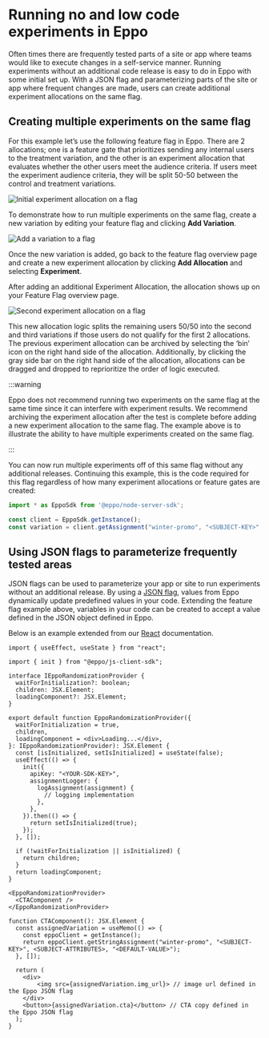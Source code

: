 # Running no and low code experiments in Eppo

Often times there are frequently tested parts of a site or app where teams would like to execute changes in a self-service manner. Running experiments without an additional code release is easy to do in Eppo with some initial set up. With a JSON flag and parameterizing parts of the site or app where frequent changes are made, users can create additional experiment allocations on the same flag.

## Creating multiple experiments on the same flag

For this example let’s use the following feature flag in Eppo. There are 2 allocations; one is a feature gate that prioritizes sending any internal users to the treatment variation, and the other is an experiment allocation that evaluates whether the other users meet the audience criteria. If users meet the experiment audience criteria, they will be split 50-50 between the control and treatment variations.

![Initial experiment allocation on a flag](/img/guides/no-low-code-experiments/first-exp-allocation.png)

To demonstrate how to run multiple experiments on the same flag, create a new variation by editing your feature flag and clicking **Add Variation**.

![Add a variation to a flag](/img/guides/no-low-code-experiments/add-variation.png)

Once the new variation is added, go back to the feature flag overview page and create a new experiment allocation by clicking **Add Allocation** and selecting **Experiment**.

After adding an additional Experiment Allocation, the allocation shows up on your Feature Flag overview page.

![Second experiment allocation on a flag](/img/guides/no-low-code-experiments/second-exp-allocation.png)


This new allocation logic splits the remaining users 50/50 into the second and third variations if those users do not qualify for the first 2 allocations. The previous experiment allocation can be archived by selecting the ‘bin’ icon on the right hand side of the allocation. Additionally, by clicking the gray side bar on the right hand side of the allocation, allocations can be dragged and dropped to reprioritize the order of logic executed.

:::warning

Eppo does not recommend running two experiments on the same flag at the same time since it can interfere with experiment results. We recommend archiving the experiment allocation after the test is complete before adding a new experiment allocation to the same flag. The example above is to illustrate the ability to have multiple experiments created on the same flag.

:::

You can now run multiple experiments off of this same flag without any additional releases. Continuing this example, this is the code required for this flag regardless of how many experiment allocations or feature gates are created:

```jsx
import * as EppoSdk from '@eppo/node-server-sdk';

const client = EppoSdk.getInstance();
const variation = client.getAssignment("winter-promo", "<SUBJECT-KEY>", <SUBJECT-ATTRIBUTES>, "<DEFAULT-VALUE>")
```


## Using JSON flags to parameterize frequently tested areas

JSON flags can be used to parameterize your app or site to run experiments without an additional release. By using a [JSON flag](/feature-flagging/flag-variations#json-flags), values from Eppo dynamically update predefined values in your code. Extending the feature flag example above, variables in your code can be created to accept a value defined in the JSON object defined in Eppo.

Below is an example extended from our [React](/sdks/client-sdks/javascript#usage-in-react) documentation.

```
import { useEffect, useState } from "react";

import { init } from "@eppo/js-client-sdk";

interface IEppoRandomizationProvider {
  waitForInitialization?: boolean;
  children: JSX.Element;
  loadingComponent?: JSX.Element;
}

export default function EppoRandomizationProvider({
  waitForInitialization = true,
  children,
  loadingComponent = <div>Loading...</div>,
}: IEppoRandomizationProvider): JSX.Element {
  const [isInitialized, setIsInitialized] = useState(false);
  useEffect(() => {
    init({
      apiKey: "<YOUR-SDK-KEY>",
      assignmentLogger: {
        logAssignment(assignment) {
          // logging implementation
        },
      },
    }).then(() => {
      return setIsInitialized(true);
    });
  }, []);

  if (!waitForInitialization || isInitialized) {
    return children;
  }
  return loadingComponent;
}
```
```
<EppoRandomizationProvider>
  <CTAComponent />
</EppoRandomizationProvider>
```
```
function CTAComponent(): JSX.Element {
  const assignedVariation = useMemo(() => {
    const eppoClient = getInstance();
    return eppoClient.getStringAssignment("winter-promo", "<SUBJECT-KEY>", <SUBJECT-ATTRIBUTES>, "<DEFAULT-VALUE>");
  }, []);

  return (
    <div>
	    <img src={assignedVariation.img_url}> // image url defined in the Eppo JSON flag
    </div>
    <button>{assignedVariation.cta}</button> // CTA copy defined in the Eppo JSON flag
  );
}
```